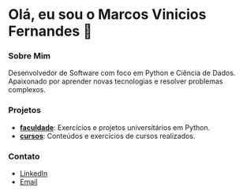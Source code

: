 # Olá, eu sou o Marcos Vinicios Fernandes 👋

### Sobre Mim
Desenvolvedor de Software com foco em Python e Ciência de Dados. Apaixonado por aprender novas tecnologias e resolver problemas complexos.

### Projetos
- **[faculdade](https://github.com/mrkn03/faculdade)**: Exercícios e projetos universitários em Python.
- **[cursos](https://github.com/mrkn03/cursos)**: Conteúdos e exercícios de cursos realizados.

### Contato
- [LinkedIn](https://www.linkedin.com/in/marcos-vinicios-fernandes-pinheiro-65b728287)
- [Email](marcos.fernandes0324@gmail.com)
